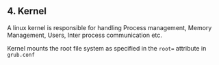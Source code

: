 ## 4. Kernel

A linux kernel is responsible for handling Process management, Memory Management, Users, Inter process communication etc.

Kernel mounts the root file system as specified in the `root=` attribute in `grub.conf`